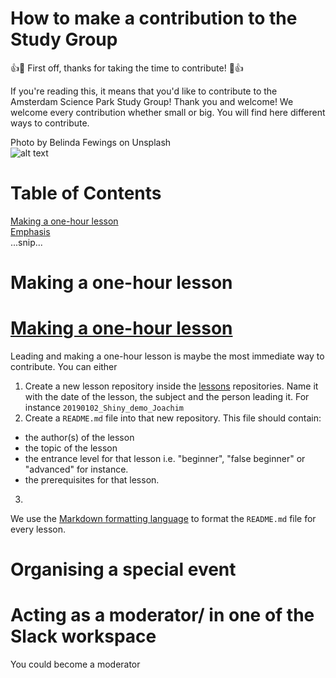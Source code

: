 # How to make a contribution to the Study Group
:+1::tada: First off, thanks for taking the time to contribute! :tada::+1:  

If you're reading this, it means that you'd like to contribute to the Amsterdam Science Park Study Group! Thank you and welcome! We welcome every contribution whether small or big. You will find here different ways to contribute. 

Photo by Belinda Fewings on Unsplash  
![alt text](https://unsplash.com/photos/6wAGwpsXHE0 "Welcome!")



# Table of Contents  
[Making a one-hour lesson](#one-hour-lesson)  
[Emphasis](#emphasis)  
...snip...    



<h1><a name="one-hour-lesson">Making a one-hour lesson </a></h1>

# [Making a one-hour lesson](#one-hour-lesson)
Leading and making a one-hour lesson is maybe the most immediate way to contribute. You can either 
1. Create a new lesson repository inside the [lessons](lessons/) repositories. Name it with the date of the lesson, the subject and the person leading it. For instance `20190102_Shiny_demo_Joachim`
2. Create a `README.md` file into that new repository. This file should contain:
  - the author(s) of the lesson
  - the topic of the lesson
  - the entrance level for that lesson i.e. "beginner", "false beginner" or "advanced" for instance. 
  - the prerequisites for that lesson.
3.

We use the [Markdown formatting language](https://github.com/adam-p/markdown-here/wiki/Markdown-Cheatsheet) to format the `README.md` file for every lesson. 
# Organising a special event 

# Acting as a moderator/ in one of the Slack workspace
You could become a moderator 
